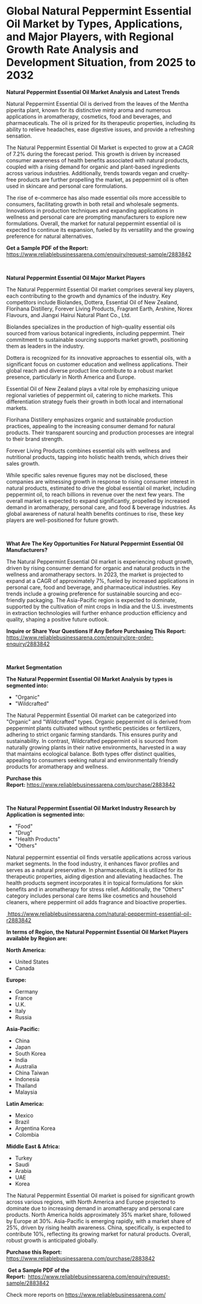 <p><h1>Global Natural Peppermint Essential Oil Market by Types, Applications, and Major Players, with Regional Growth Rate Analysis and Development Situation, from 2025 to 2032</h1></p><p><strong>Natural Peppermint Essential Oil Market Analysis and Latest Trends</strong></p>
<p><p>Natural Peppermint Essential Oil is derived from the leaves of the Mentha piperita plant, known for its distinctive minty aroma and numerous applications in aromatherapy, cosmetics, food and beverages, and pharmaceuticals. The oil is prized for its therapeutic properties, including its ability to relieve headaches, ease digestive issues, and provide a refreshing sensation.</p><p>The Natural Peppermint Essential Oil Market is expected to grow at a CAGR of 7.2% during the forecast period. This growth is driven by increased consumer awareness of health benefits associated with natural products, coupled with a rising demand for organic and plant-based ingredients across various industries. Additionally, trends towards vegan and cruelty-free products are further propelling the market, as peppermint oil is often used in skincare and personal care formulations.</p><p>The rise of e-commerce has also made essential oils more accessible to consumers, facilitating growth in both retail and wholesale segments. Innovations in production techniques and expanding applications in wellness and personal care are prompting manufacturers to explore new formulations. Overall, the market for natural peppermint essential oil is expected to continue its expansion, fueled by its versatility and the growing preference for natural alternatives.</p></p>
<p><strong>Get a Sample PDF of the Report:&nbsp;</strong> <a href="https://www.reliablebusinessarena.com/enquiry/request-sample/2883842?utm_campaign=2488&utm_medium=2&utm_source=Github&utm_content=ia&utm_term=13032025&utm_id=natural-peppermint-essential-oil">https://www.reliablebusinessarena.com/enquiry/request-sample/2883842</a></p>
<p>&nbsp;</p>
<p><strong>Natural Peppermint Essential Oil Major Market Players</strong></p>
<p><p>The Natural Peppermint Essential Oil market comprises several key players, each contributing to the growth and dynamics of the industry. Key competitors include Biolandes, Dottera, Essential Oil of New Zealand, Florihana Distillery, Forever Living Products, Fragrant Earth, Arshine, Norex Flavours, and Jiangxi Hairui Natural Plant Co., Ltd.</p><p>Biolandes specializes in the production of high-quality essential oils sourced from various botanical ingredients, including peppermint. Their commitment to sustainable sourcing supports market growth, positioning them as leaders in the industry.</p><p>Dottera is recognized for its innovative approaches to essential oils, with a significant focus on customer education and wellness applications. Their global reach and diverse product line contribute to a robust market presence, particularly in North America and Europe.</p><p>Essential Oil of New Zealand plays a vital role by emphasizing unique regional varieties of peppermint oil, catering to niche markets. This differentiation strategy fuels their growth in both local and international markets.</p><p>Florihana Distillery emphasizes organic and sustainable production practices, appealing to the increasing consumer demand for natural products. Their transparent sourcing and production processes are integral to their brand strength.</p><p>Forever Living Products combines essential oils with wellness and nutritional products, tapping into holistic health trends, which drives their sales growth.</p><p>While specific sales revenue figures may not be disclosed, these companies are witnessing growth in response to rising consumer interest in natural products, estimated to drive the global essential oil market, including peppermint oil, to reach billions in revenue over the next few years. The overall market is expected to expand significantly, propelled by increased demand in aromatherapy, personal care, and food & beverage industries. As global awareness of natural health benefits continues to rise, these key players are well-positioned for future growth.</p></p>
<p>&nbsp;</p>
<p><strong>What Are The Key Opportunities For Natural Peppermint Essential Oil Manufacturers?</strong></p>
<p><p>The Natural Peppermint Essential Oil market is experiencing robust growth, driven by rising consumer demand for organic and natural products in the wellness and aromatherapy sectors. In 2023, the market is projected to expand at a CAGR of approximately 7%, fueled by increased applications in personal care, food and beverage, and pharmaceutical industries. Key trends include a growing preference for sustainable sourcing and eco-friendly packaging. The Asia-Pacific region is expected to dominate, supported by the cultivation of mint crops in India and the U.S. investments in extraction technologies will further enhance production efficiency and quality, shaping a positive future outlook.</p></p>
<p><strong>Inquire or Share Your Questions If Any Before Purchasing This Report:</strong> <a href="https://www.reliablebusinessarena.com/enquiry/pre-order-enquiry/2883842?utm_campaign=2488&utm_medium=2&utm_source=Github&utm_content=ia&utm_term=13032025&utm_id=natural-peppermint-essential-oil">https://www.reliablebusinessarena.com/enquiry/pre-order-enquiry/2883842</a></p>
<p>&nbsp;</p>
<p><strong>Market Segmentation</strong></p>
<p><strong>The Natural Peppermint Essential Oil Market Analysis by types is segmented into:</strong></p>
<p><ul><li>"Organic"</li><li>"Wildcrafted"</li></ul></p>
<p><p>The Natural Peppermint Essential Oil market can be categorized into "Organic" and "Wildcrafted" types. Organic peppermint oil is derived from peppermint plants cultivated without synthetic pesticides or fertilizers, adhering to strict organic farming standards. This ensures purity and sustainability. In contrast, Wildcrafted peppermint oil is sourced from naturally growing plants in their native environments, harvested in a way that maintains ecological balance. Both types offer distinct qualities, appealing to consumers seeking natural and environmentally friendly products for aromatherapy and wellness.</p></p>
<p><strong>Purchase this Report:&nbsp;</strong><a href="https://www.reliablebusinessarena.com/purchase/2883842?utm_campaign=2488&utm_medium=2&utm_source=Github&utm_content=ia&utm_term=13032025&utm_id=natural-peppermint-essential-oil">https://www.reliablebusinessarena.com/purchase/2883842</a></p>
<p>&nbsp;</p>
<p><strong>The Natural Peppermint Essential Oil Market Industry Research by Application is segmented into:</strong></p>
<p><ul><li>"Food"</li><li>"Drug"</li><li>"Health Products"</li><li>"Others"</li></ul></p>
<p><p>Natural peppermint essential oil finds versatile applications across various market segments. In the food industry, it enhances flavor profiles and serves as a natural preservative. In pharmaceuticals, it is utilized for its therapeutic properties, aiding digestion and alleviating headaches. The health products segment incorporates it in topical formulations for skin benefits and in aromatherapy for stress relief. Additionally, the "Others" category includes personal care items like cosmetics and household cleaners, where peppermint oil adds fragrance and bioactive properties.</p></p>
<p><a href="https://www.reliablebusinessarena.com/natural-peppermint-essential-oil-r2883842?utm_campaign=2488&utm_medium=2&utm_source=Github&utm_content=ia&utm_term=13032025&utm_id=natural-peppermint-essential-oil">&nbsp;https://www.reliablebusinessarena.com/natural-peppermint-essential-oil-r2883842</a></p>
<p><strong>In terms of Region, the Natural Peppermint Essential Oil Market Players available by Region are:</strong></p>
<p>
    <p> <strong> North America: </strong>
        <ul>
            <li>United States</li>
            <li>Canada</li>
        </ul>
        </p> 
    <p> <strong> Europe: </strong>
        <ul>
            <li>Germany</li>
            <li>France</li>
            <li>U.K.</li>
            <li>Italy</li>
            <li>Russia</li>
        </ul>
        </p> 
    <p> <strong> Asia-Pacific: </strong>
        <ul>
            <li>China</li>
            <li>Japan</li>
            <li>South Korea</li>
            <li>India</li>
            <li>Australia</li>
            <li>China Taiwan</li>
            <li>Indonesia</li>
            <li>Thailand</li>
            <li>Malaysia</li>
        </ul>
        </p> 
    <p> <strong> Latin America: </strong>
        <ul>
            <li>Mexico</li>
            <li>Brazil</li>
            <li>Argentina Korea</li>
            <li>Colombia</li>
        </ul>
        </p> 
    <p> <strong> Middle East & Africa: </strong>
        <ul>
            <li>Turkey</li>
            <li>Saudi</li>
            <li>Arabia</li>
            <li>UAE</li>
            <li>Korea</li>
        </ul>
    </p>
    </p>
<p><p>The Natural Peppermint Essential Oil market is poised for significant growth across various regions, with North America and Europe projected to dominate due to increasing demand in aromatherapy and personal care products. North America holds approximately 35% market share, followed by Europe at 30%. Asia-Pacific is emerging rapidly, with a market share of 25%, driven by rising health awareness. China, specifically, is expected to contribute 10%, reflecting its growing market for natural products. Overall, robust growth is anticipated globally.</p></p>
<p><strong>Purchase this Report: </strong><a href="https://www.reliablebusinessarena.com/purchase/2883842?utm_campaign=2488&utm_medium=2&utm_source=Github&utm_content=ia&utm_term=13032025&utm_id=natural-peppermint-essential-oil">https://www.reliablebusinessarena.com/purchase/2883842</a></p>
<p>&nbsp;<strong>Get a Sample PDF of the Report:&nbsp;&nbsp;</strong><a href="https://www.reliablebusinessarena.com/enquiry/request-sample/2883842?utm_campaign=2488&utm_medium=2&utm_source=Github&utm_content=ia&utm_term=13032025&utm_id=natural-peppermint-essential-oil">https://www.reliablebusinessarena.com/enquiry/request-sample/2883842</a></p>
<p><strong></strong></p>
<p>Check more reports on <a href="https://www.reliablebusinessarena.com/?utm_campaign=2488&utm_medium=2&utm_source=Github&utm_content=ia&utm_term=13032025&utm_id=natural-peppermint-essential-oil">https://www.reliablebusinessarena.com/</a></p>